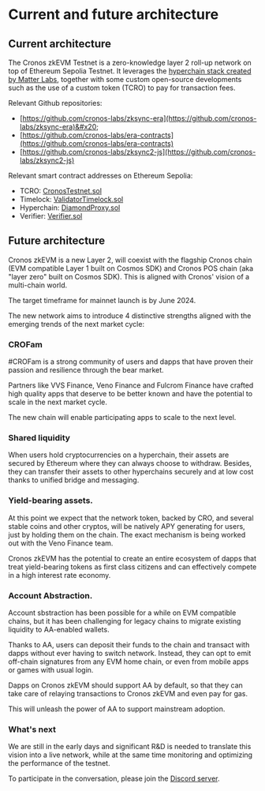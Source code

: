# Current and future architecture

## Current architecture

The Cronos zkEVM Testnet is a zero-knowledge layer 2 roll-up network on top of Ethereum Sepolia Testnet. It leverages the [hyperchain stack created by Matter Labs](https://era.zksync.io/docs/reference/concepts/hyperscaling.html), together with some custom open-source developments such as the use of a custom token (TCRO) to pay for transaction fees.

Relevant Github repositories:

* [https://github.com/cronos-labs/zksync-era](https://github.com/cronos-labs/zksync-era)&#x20;
* [https://github.com/cronos-labs/era-contracts](https://github.com/cronos-labs/era-contracts)
* [https://github.com/cronos-labs/zksync2-js](https://github.com/cronos-labs/zksync2-js)

Relevant smart contract addresses on Ethereum Sepolia:

* TCRO:   [CronosTestnet.sol](https://sepolia.etherscan.io/address/0x1c815aca8daacdf46805fbFB9F08abD1D614773D)
* Timelock:   [ValidatorTimelock.sol](https://sepolia.etherscan.io/address/0x411015940f04B6f29B3081c339F53A3e86D0a227)
* Hyperchain:   [DiamondProxy.sol](https://sepolia.etherscan.io/address/0x08A064F0c455Df1806Fb02425f2C31fAFc187979)
* Verifier:   [Verifier.sol](https://sepolia.etherscan.io/address/0x264793786ac01E14378F2b3823b6c4EC0a5245D3)

## Future architecture

Cronos zkEVM is a new Layer 2, will coexist with the flagship Cronos chain (EVM compatible Layer 1 built on Cosmos SDK) and Cronos POS chain (aka "layer zero" built on Cosmos SDK). This is aligned with Cronos' vision of a multi-chain world.

The target timeframe for mainnet launch is by June 2024.

The new network aims to introduce 4 distinctive strengths aligned with the emerging trends of the next market cycle:

### **CROFam**

\#CROFam is a strong community of users and dapps that have proven their passion and resilience through the bear market.

Partners like VVS Finance, Veno Finance and Fulcrom Finance have crafted high quality apps that deserve to be better known and have the potential to scale in the next market cycle.

The new chain will enable participating apps to scale to the next level.

### **Shared liquidity**

When users hold cryptocurrencies on a hyperchain, their assets are secured by Ethereum where they can always choose to withdraw. Besides, they can transfer their assets to other hyperchains securely and at low cost thanks to unified bridge and messaging.

### **Yield-bearing assets**.

At this point we expect that the network token, backed by CRO, and several stable coins and other cryptos, will be natively APY generating for users, just by holding them on the chain. The exact mechanism is being worked out with the Veno Finance team.

Cronos zkEVM has the potential to create an entire ecosystem of dapps that treat yield-bearing tokens as first class citizens and can effectively compete in a high interest rate economy.

### **Account Abstraction**.

Account sbstraction has been possible for a while on EVM compatible chains, but it has been challenging for legacy chains to migrate existing liquidity to AA-enabled wallets.

Thanks to AA, users can deposit their funds to the chain and transact with dapps without ever having to switch network. Instead, they can opt to emit off-chain signatures from any EVM home chain, or even from mobile apps or games with usual login.

Dapps on Cronos zkEVM should support AA by default, so that they can take care of relaying transactions to Cronos zkEVM and even pay for gas.

This will unleash the power of AA to support mainstream adoption.

### What's next

We are still in the early days and significant R\&D is needed to translate this vision into a live network, while at the same time monitoring and optimizing the performance of the testnet.

To participate in the conversation, please join the [Discord server](https://discord.com/invite/cronos).

